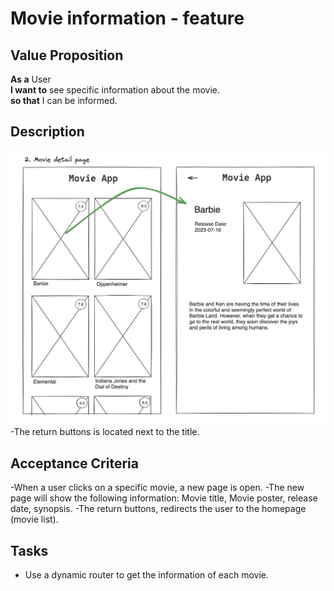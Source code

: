 # Movie information - feature

## Value Proposition

**As a** User <br>
**I want to** see specific information about the movie. <br>
**so that** I can be informed. <br>

## Description

![wireframe](./assets/scribble-movie-details-page.png)
-The return buttons is located next to the title.

## Acceptance Criteria

-When a user clicks on a specific movie, a new page is open.
-The new page will show the following information: Movie title, Movie poster, release date, synopsis.
-The return buttons, redirects the user to the homepage (movie list).

## Tasks

- Use a dynamic router to get the information of each movie.
